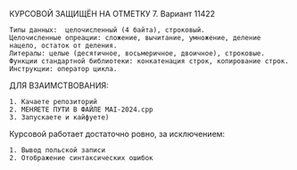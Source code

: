 КУРСОВОЙ ЗАЩИЩЁН НА ОТМЕТКУ 7. Вариант 11422

	Типы данных:  целочисленный (4 байта), строковый.
	Целочисленные опреации: сложение, вычитание, умножение, деление нацело, остаток от деления.
	Литералы: целые (десятичное, восьмеричное, двоичное), строковые.
	Функции стандартной библиотеки: конкатенация строк, копирование строк.
	Инструкции: оператор цикла.
 
ДЛЯ ВЗАИМСТВОВАНИЯ:

	1. Качаете репозиторий
 	2. МЕНЯЕТЕ ПУТИ В ФАЙЛЕ MAI-2024.cpp
	3. Запускаете и кайфуете)
 
Курсовой работает достаточно ровно, за исключением:

	1. Вывод польской записи
 	2. Отображение синтаксических ошибок
